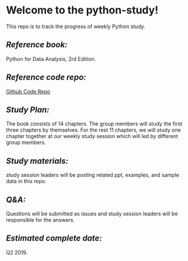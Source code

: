 # Welcome to the python-study!
This repo is to track the progress of weekly Python study.
## _**Reference book:**_ 
Python for Data Analysis, 2rd Edition.
## _**Reference code repo:**_ 
[Github Code Repo](https://github.com/wesm/pydata-book)
## _**Study Plan:**_ 
The book consists of 14 chapters. The group members will study the first three chapters by themselves. For the rest 11 chapters, we will study one chapter together at our weekly study session which will led by different group members.
## _**Study materials:**_ 
study session leaders will be posting related ppt, examples, and sample data in this repo.
## _**Q&A:**_ 
Questions will be submitted as issues and study session leaders will be responsible for the answers.
## _**Estimated complete date:**_ 
Q2 2019.
